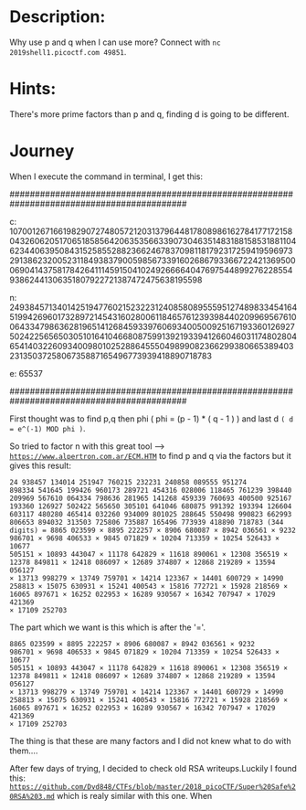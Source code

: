 # Description:
Why use p and q when I can use more? Connect with <code>nc 2019shell1.picoctf.com 49851</code>.

# Hints:
There's more prime factors than p and q, finding d is going to be different.

# Journey

When I execute the command in terminal, I get this:

###########################################################################################

c: 10700126716619829072748057212031379644817808986162784177172158043260620517065185856420635356633907304635148318815853188110462344063950843152585528823662467837098118179231725941959697329138623200523118493837900598567339160268679336672242136950006904143758178426411145915041024926666404769754489927622855493862441306351807922721387472475638195598
 
 
n: 24938457134014251947760215232231240858089555951274898334541645199426960173289721454316028006118465761239398440209969567610064334798636281965141268459339760693400500925167193360126927502422565650305101641046680875991392193394126604603117480280465414032260934009801025288645550498990823662993806653894032313503725806735887165496773939418890718783
 
 
e: 65537

###########################################################################################

First thought was to find p,q then phi ( phi = (p - 1) * ( q - 1 ) ) and last d <code>( d = e^(-1) MOD phi )</code>.

So tried to factor n with this great tool --> <code>https://www.alpertron.com.ar/ECM.HTM</code> to find p and q via the factors but it gives this result:

<code>24 938457 134014 251947 760215 232231 240858 089555 951274 898334 541645 199426 960173 289721 454316 028006 118465 761239 398440 209969 567610 064334 798636 281965 141268 459339 760693 400500 925167 193360 126927 502422 565650 305101 641046 680875 991392 193394 126604 603117 480280 465414 032260 934009 801025 288645 550498 990823 662993 806653 894032 313503 725806 735887 165496 773939 418890 718783 (344 digits) = 8865 023599 × 8895 222257 × 8906 680087 × 8942 036561 × 9232 986701 × 9698 406533 × 9845 071829 × 10204 713359 × 10254 526433 × 10677 505151 × 10893 443047 × 11178 642829 × 11618 890061 × 12308 356519 × 12378 849811 × 12418 086097 × 12689 374807 × 12868 219289 × 13594 056127 × 13713 998279 × 13749 759701 × 14214 123367 × 14401 600729 × 14990 258813 × 15075 630931 × 15241 400543 × 15816 772721 × 15928 218569 × 16065 897671 × 16252 022953 × 16289 930567 × 16342 707947 × 17029 421369 × 17109 252703 </code>

The part which we want is this which is after the '='.

<code>8865 023599 × 8895 222257 × 8906 680087 × 8942 036561 × 9232 986701 × 9698 406533 × 9845 071829 × 10204 713359 × 10254 526433 × 10677 505151 × 10893 443047 × 11178 642829 × 11618 890061 × 12308 356519 × 12378 849811 × 12418 086097 × 12689 374807 × 12868 219289 × 13594 056127 × 13713 998279 × 13749 759701 × 14214 123367 × 14401 600729 × 14990 258813 × 15075 630931 × 15241 400543 × 15816 772721 × 15928 218569 × 16065 897671 × 16252 022953 × 16289 930567 × 16342 707947 × 17029 421369 × 17109 252703</code>

The thing is that these are many factors and I did not knew what to do with them....

After few days of trying, I decided to check old RSA writeups.Luckily I found this:
<code>https://github.com/Dvd848/CTFs/blob/master/2018_picoCTF/Super%20Safe%20RSA%203.md</code>
which is realy similar with this one. When 
